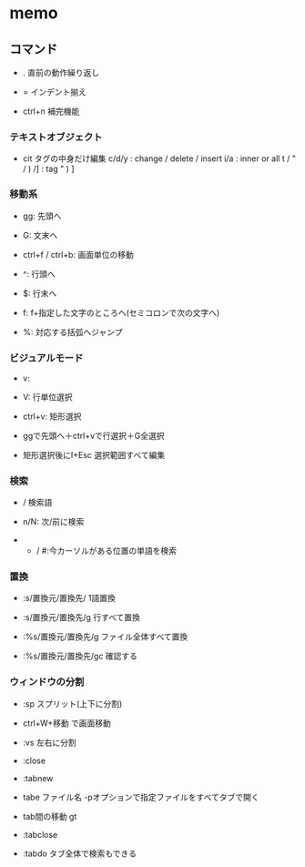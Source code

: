 # memo

## コマンド

- . 直前の動作繰り返し

- = インデント揃え

- ctrl+n 補完機能

### テキストオブジェクト

- cit  タグの中身だけ編集
c/d/y : change / delete / insert
i/a : inner or all
t / " / ) /] : tag " ) ]

### 移動系

- gg: 先頭へ

- G:  文末へ

- ctrl+f / ctrl+b: 画面単位の移動

- ^: 行頭へ

- $: 行末へ

- f: f+指定した文字のところへ(セミコロンで次の文字へ)

- %: 対応する括弧へジャンプ

### ビジュアルモード

- v: 

- V: 行単位選択

- ctrl+v: 矩形選択

- ggで先頭へ＋ctrl+vで行選択＋G全選択

- 矩形選択後にI+Esc 選択範囲すべて編集

### 検索

- / 検索語

- n/N: 次/前に検索

- * / #:今カーソルがある位置の単語を検索

### 置換
- :s/置換元/置換先/ 1語置換

- :s/置換元/置換先/g 行すべて置換

- :%s/置換元/置換先/g ファイル全体すべて置換

- :%s/置換元/置換先/gc 確認する

### ウィンドウの分割

- :sp  スプリット(上下に分割)

- ctrl+W+移動 で画面移動

- :vs  左右に分割

- :close

- :tabnew

- tabe ファイル名 -pオプションで指定ファイルをすべてタブで開く

- tab間の移動 gt

- :tabclose

- :tabdo タブ全体で検索もできる
